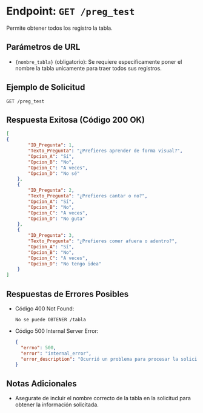 # Endpoint: `GET /preg_test`

Permite obtener todos los registro la tabla.


## Parámetros de URL
- `{nombre_tabla}` (obligatorio): Se requiere especificamente poner el nombre la tabla unicamente para traer todos sus registros.


## Ejemplo de Solicitud
```http
GET /preg_test
```

## Respuesta Exitosa (Código 200 OK)
```json
[
{
        "ID_Pregunta": 1,
        "Texto_Pregunta": "¿Prefieres aprender de forma visual?",
        "Opcion_A": "Sí",
        "Opcion_B": "No",
        "Opcion_C": "A veces",
        "Opcion_D": "No sé"
    },
    {
        "ID_Pregunta": 2,
        "Texto_Pregunta": "¿Prefieres cantar o no?",
        "Opcion_A": "Sí",
        "Opcion_B": "No",
        "Opcion_C": "A veces",
        "Opcion_D": "No guta"
    },
    {
        "ID_Pregunta": 3,
        "Texto_Pregunta": "¿Prefieres comer afuera o adentro?",
        "Opcion_A": "Sí",
        "Opcion_B": "No",
        "Opcion_C": "A veces",
        "Opcion_D": "No tengo idea"
    }
]
```

## Respuestas de Errores Posibles
- Código 400 Not Found:

    ```
    No se puede OBTENER /tabla
    ```

- Código 500 Internal Server Error:
  ```json
  {
    "errno": 500,
    "error": "internal_error",
    "error_description": "Ocurrió un problema para procesar la solicitud"
  }
  ``` 

## Notas Adicionales

- Asegurate de incluir el nombre correcto de la tabla en la solicitud para obtener la información solicitada.